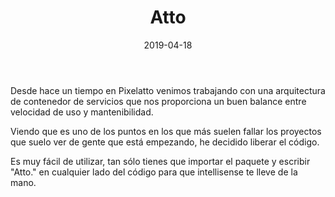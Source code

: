﻿---
layout: post
title: Atto
date: 2019-04-18
description: Una arquitectura base para proyectos en Unity
img: assets/img/cover/atto.png
tags: [Cosas]
words: 1 minuto
status: published
action-text: Más info en GitHub
action-link: https://github.com/pixelatto/atto
---

Desde hace un tiempo en Pixelatto venimos trabajando con una arquitectura de contenedor de servicios que nos proporciona un buen balance entre velocidad de uso y mantenibilidad.

Viendo que es uno de los puntos en los que más suelen fallar los proyectos que suelo ver de gente que está empezando, he decidido liberar el código.

Es muy fácil de utilizar, tan sólo tienes que importar el paquete y escribir "Atto." en cualquier lado del código para que intellisense te lleve de la mano.
